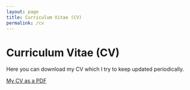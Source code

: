 ```yaml
---
layout: page
title: Curriculum Vitae (CV)
permalink: /cv
---
```


# Curriculum Vitae (CV)

Here you can download my CV which I try to keep updated periodically.

[My CV as a PDF](cv.pdf)
